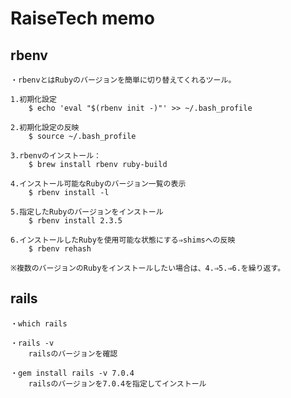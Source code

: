 # RaiseTech memo

## rbenv

    ・rbenvとはRubyのバージョンを簡単に切り替えてくれるツール。
    
    1.初期化設定
        $ echo 'eval "$(rbenv init -)"' >> ~/.bash_profile
    
    2.初期化設定の反映
        $ source ~/.bash_profile
    
    3.rbenvのインストール：
        $ brew install rbenv ruby-build
    
    4.インストール可能なRubyのバージョン一覧の表示
        $ rbenv install -l
    
    5.指定したRubyのバージョンをインストール
        $ rbenv install 2.3.5
    
    6.インストールしたRubyを使用可能な状態にする⇒shimsへの反映
        $ rbenv rehash

    ※複数のバージョンのRubyをインストールしたい場合は、4.⇒5.⇒6.を繰り返す。

## rails

    ・which rails

    ・rails -v
        railsのバージョンを確認

    ・gem install rails -v 7.0.4
        railsのバージョンを7.0.4を指定してインストール

